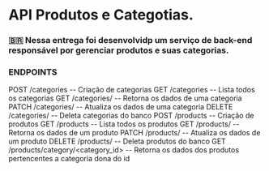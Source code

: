 # API Produtos e Categotias.

### 🇧🇷 Nessa entrega foi desenvolvidp um serviço de back-end responsável por gerenciar produtos e suas categorias.

### ENDPOINTS

POST     /categories	-- Criação de categorias
GET	     /categories	-- Lista todos os categorias
GET	     /categories/<id> -- Retorna os dados de uma categoria
PATCH    /categories/<id>	-- Atualiza os dados de uma categoria
DELETE   /categories/<id>	-- Deleta categorias do banco
POST	   /products	-- Criação de produtos
GET	     /products	-- Lista todos os produtos
GET	     /products/<id>	-- Retorna os dados de um produto
PATCH	   /products/<id>	-- Atualiza os dados de um produto
DELETE	 /products/<id>	-- Deleta produtos do banco
GET	     /products/category/<category_id>	-- Retorna os dados dos produtos pertencentes a categoria dona do id

